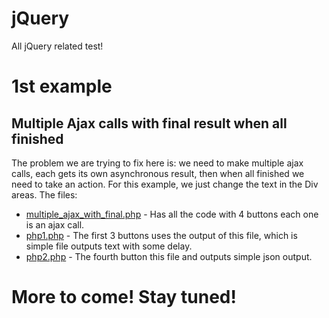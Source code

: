 # jQuery
All jQuery related test!

# 1st example
## Multiple Ajax calls with final result when all finished
The problem we are trying to fix here is: we need to make multiple ajax calls, each gets its own asynchronous result, then when all finished we need to take an action. For this example, we just change the text in the Div areas.
The files:
*	[multiple_ajax_with_final.php](multiple_ajax_with_final.php) - Has all the code with 4 buttons each one is an ajax call.
* [php1.php](php1.php) - The first 3 buttons uses the output of this file, which is simple file outputs text with some delay.
* [php2.php](php2.php) - The fourth button this file and outputs simple json output.

# More to come! Stay tuned!
